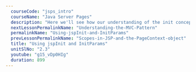 ```yaml
---
  courseCode: "jsps_intro"
  courseName: "Java Server Pages"
  description: "Here we'll see how our understanding of the init concepts of servlets translates to JSPs."
  nextLessonPermalinkName: "Understanding-the-MVC-Pattern"
  permalinkName: "Using-jspInit-and-InitParams"
  prevLessonPermalinkName: "Scopes-in-JSP-and-the-PageContext-object"
  title: "Using jspInit and InitParams"
  unitSlNo: "2.3"
  youtube: "g15_vDp0HIg"
  duration: 899
---
```

